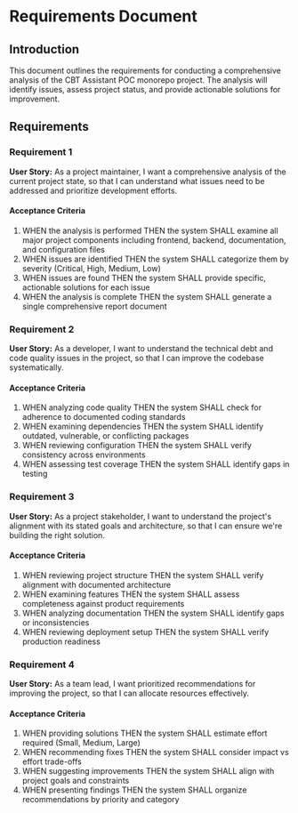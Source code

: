 # Requirements Document

## Introduction

This document outlines the requirements for conducting a comprehensive analysis of the CBT Assistant POC monorepo project. The analysis will identify issues, assess project status, and provide actionable solutions for improvement.

## Requirements

### Requirement 1

**User Story:** As a project maintainer, I want a comprehensive analysis of the current project state, so that I can understand what issues need to be addressed and prioritize development efforts.

#### Acceptance Criteria

1. WHEN the analysis is performed THEN the system SHALL examine all major project components including frontend, backend, documentation, and configuration files
2. WHEN issues are identified THEN the system SHALL categorize them by severity (Critical, High, Medium, Low)
3. WHEN issues are found THEN the system SHALL provide specific, actionable solutions for each issue
4. WHEN the analysis is complete THEN the system SHALL generate a single comprehensive report document

### Requirement 2

**User Story:** As a developer, I want to understand the technical debt and code quality issues in the project, so that I can improve the codebase systematically.

#### Acceptance Criteria

1. WHEN analyzing code quality THEN the system SHALL check for adherence to documented coding standards
2. WHEN examining dependencies THEN the system SHALL identify outdated, vulnerable, or conflicting packages
3. WHEN reviewing configuration THEN the system SHALL verify consistency across environments
4. WHEN assessing test coverage THEN the system SHALL identify gaps in testing

### Requirement 3

**User Story:** As a project stakeholder, I want to understand the project's alignment with its stated goals and architecture, so that I can ensure we're building the right solution.

#### Acceptance Criteria

1. WHEN reviewing project structure THEN the system SHALL verify alignment with documented architecture
2. WHEN examining features THEN the system SHALL assess completeness against product requirements
3. WHEN analyzing documentation THEN the system SHALL identify gaps or inconsistencies
4. WHEN reviewing deployment setup THEN the system SHALL verify production readiness

### Requirement 4

**User Story:** As a team lead, I want prioritized recommendations for improving the project, so that I can allocate resources effectively.

#### Acceptance Criteria

1. WHEN providing solutions THEN the system SHALL estimate effort required (Small, Medium, Large)
2. WHEN recommending fixes THEN the system SHALL consider impact vs effort trade-offs
3. WHEN suggesting improvements THEN the system SHALL align with project goals and constraints
4. WHEN presenting findings THEN the system SHALL organize recommendations by priority and category